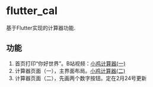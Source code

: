 # flutter_cal

基于Flutter实现的计算器功能.

## 功能
 1. 首页打印“你好世界”。B站视频：[小鸡计算器(一)](https://www.bilibili.com/video/av42236145)
 2. 计算器页面（一），主界面布局。[小鸡计算器(二)](https://www.bilibili.com/video/av43353393)
 3. 计算器页面（二），先画两个数字按钮。定在2月24号更新